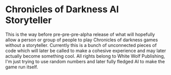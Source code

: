 # Chronicles of Darkness AI Storyteller
This is the way before pre-pre-pre-alpha release of what will hopefully allow a person or group of people to play Chronicles of darkness games without a storyteller. Currently this is a bunch of unconnected pieces of code which will later be called to make a cohesive experience and may later actually become something cool. All rights belong to White Wolf Publishing, I'm just trying to use random numbers and later fully fledged AI to make the game run itself.

